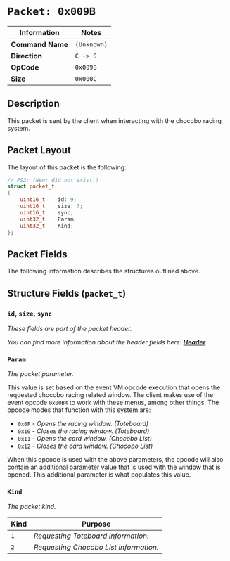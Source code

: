 # `Packet: 0x009B`

| Information               | Notes |
|---                        |---    |
| **Command Name**          | `(Unknown)` |
| **Direction**             | `C -> S` |
| **OpCode**                | `0x009B` |
| **Size**                  | `0x000C` |

## Description

This packet is sent by the client when interacting with the chocobo racing system.

## Packet Layout

The layout of this packet is the following:

```cpp
// PS2: (New; did not exist.)
struct packet_t
{
    uint16_t    id: 9;
    uint16_t    size: 7;
    uint16_t    sync;
    uint32_t    Param;
    uint32_t    Kind;
};
```

## Packet Fields

The following information describes the structures outlined above.

## Structure Fields (`packet_t`)

### `id`, `size`, `sync`

_These fields are part of the packet header._

_You can find more information about the header fields here: [**Header**](/world/HEADER.md)_

### `Param`

_The packet parameter._

This value is set based on the event VM opcode execution that opens the requested chocobo racing related window. The client makes use of the event opcode `0x00B4` to work with these menus, among other things. The opcode modes that function with this system are:

  - `0x0F` - _Opens the racing window. (Toteboard)_
  - `0x10` - _Closes the racing window. (Toteboard)_
  - `0x11` - _Opens the card window. (Chocobo List)_
  - `0x12` - _Closes the card window. (Chocobo List)_

When this opcode is used with the above parameters, the opcode will also contain an additional parameter value that is used with the window that is opened. This additional parameter is what populates this value.

### `Kind`

_The packet kind._

| Kind | Purpose |
| --- | --- |
| `1` | _Requesting Toteboard information._ |
| `2` | _Requesting Chocobo List information._ |
